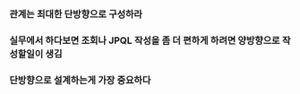 ### 관계는 최대한 단방향으로 구성하라

### 실무에서 하다보면 조회나 JPQL 작성을 좀 더 편하게 하려면 양방향으로 작성할일이 생김

### 단방향으로 설계하는게 가장 중요하다
